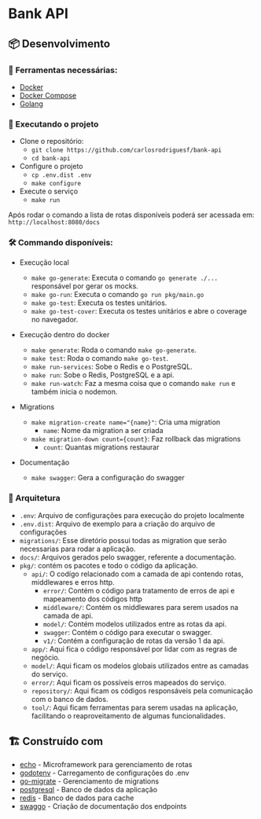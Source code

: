 # Bank API

## :package: Desenvolvimento

### :toolbox: Ferramentas necessárias:

- [Docker](https://docs.docker.com/desktop)
- [Docker Compose](https://docs.docker.com/compose)
- [Golang](https://golang.org/doc/install)

### :rocket: Executando o projeto

- Clone o repositório:
    - `git clone https://github.com/carlosrodriguesf/bank-api`
    - `cd bank-api`
- Configure o projeto
    - `cp .env.dist .env`
    - `make configure`
- Execute o serviço
    - `make run`

Após rodar o comando a lista de rotas disponíveis poderá ser acessada em: `http://localhost:8080/docs`

### :hammer_and_wrench: Commando disponíveis:

- Execução local
    - `make go-generate`: Executa o comando `go generate ./...` responsável por gerar os mocks.
    - `make go-run`: Executa o comando `go run pkg/main.go`
    - `make go-test`: Executa os testes unitários.
    - `make go-test-cover`: Executa os testes unitários e abre o coverage no navegador.

- Execução dentro do docker
    - `make generate`: Roda o comando `make go-generate`.
    - `make test`: Roda o comando `make go-test`.
    - `make run-services`: Sobe o Redis e o PostgreSQL.
    - `make run`: Sobe o Redis, PostgreSQL e a api.
    - `make run-watch`: Faz a mesma coisa que o comando `make run` e também inicia o nodemon.
    
- Migrations
    - `make migration-create name="{name}"`: Cria uma migration
        - `name`: Nome da migration a ser criada
    - `make migration-down count={count}`: Faz rollback das migrations
        - `count`: Quantas migrations restaurar

- Documentação
    - `make swagger`: Gera a configuração do swagger

### :open_file_folder: Arquitetura

- `.env`: Arquivo de configurações para execução do projeto localmente
- `.env.dist`: Arquivo de exemplo para a criação do arquivo de configurações 
- `migrations/`: Esse diretório possui todas as migration que serão necessarias para rodar a aplicação.
- `docs/`: Arquivos gerados pelo swagger, referente a documentação.
- `pkg/`: contém os pacotes e todo o código da aplicação.
    - `api/`: O codígo relacionado com a camada de api contendo rotas, middlewares e erros http.
      - `error/`: Contém o código para tratamento de erros de api e mapeamento dos códigos http
      - `middleware/`: Contém os middlewares para serem usados na camada de api.
      - `model/`: Contém modelos utilizados entre as rotas da api.
      - `swagger`: Contém o código para executar o swagger.
      - `v1/`: Contém a configuração de rotas da versão 1 da api.
    - `app/`: Aqui fica o código responsável por lidar com as regras de negócio.
    - `model/`: Aqui ficam os modelos globais utilizados entre as camadas do serviço.
    - `error/`: Aqui ficam os possíveis erros mapeados do serviço.
    - `repository/`: Aqui ficam os códigos responsáveis pela comunicação com o banco de dados.
    - `tool/`: Aqui ficam ferramentas para serem usadas na aplicação, facilitando o reaproveitamento de algumas
      funcionalidades.

## :building_construction:️ Construído com

- [echo](https://echo.labstack.com) - Microframework para gerenciamento de rotas
- [godotenv](https://github.com/joho/godotenv) - Carregamento de configurações do .env
- [go-migrate](https://github.com/golang-migrate/migrate) - Gerenciamento de migrations
- [postgresql](https://www.postgresql.org/docs) - Banco de dados da aplicação
- [redis](https://redis.io) - Banco de dados para cache
- [swaggo](https://github.com/swaggo) - Criação de documentação dos endpoints
